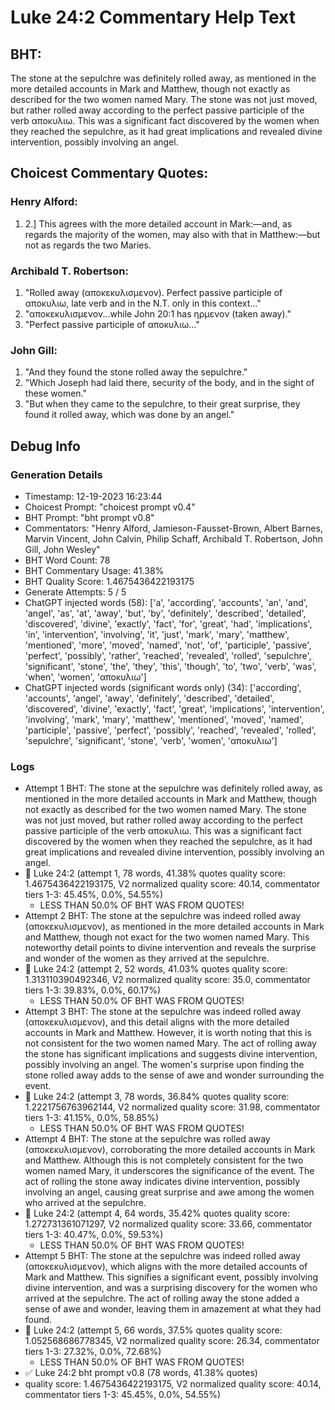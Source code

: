 # Luke 24:2 Commentary Help Text

## BHT:
The stone at the sepulchre was definitely rolled away, as mentioned in the more detailed accounts in Mark and Matthew, though not exactly as described for the two women named Mary. The stone was not just moved, but rather rolled away according to the perfect passive participle of the verb αποκυλιω. This was a significant fact discovered by the women when they reached the sepulchre, as it had great implications and revealed divine intervention, possibly involving an angel.

## Choicest Commentary Quotes:
### Henry Alford:
1.  2.] This agrees with the more detailed account in Mark:—and, as regards the majority of the women, may also with that in Matthew:—but not as regards the two Maries.

### Archibald T. Robertson:
1. "Rolled away (αποκεκυλισμενον). Perfect passive participle of αποκυλιω, late verb and in the N.T. only in this context..."
2. "αποκεκυλισμενον...while John 20:1 has ηρμενον (taken away)."
3. "Perfect passive participle of αποκυλιω..."

### John Gill:
1. "And they found the stone rolled away the sepulchre."
2. "Which Joseph had laid there, security of the body, and in the sight of these women."
3. "But when they came to the sepulchre, to their great surprise, they found it rolled away, which was done by an angel."


## Debug Info
### Generation Details
- Timestamp: 12-19-2023 16:23:44
- Choicest Prompt: "choicest prompt v0.4"
- BHT Prompt: "bht prompt v0.8"
- Commentators: "Henry Alford, Jamieson-Fausset-Brown, Albert Barnes, Marvin Vincent, John Calvin, Philip Schaff, Archibald T. Robertson, John Gill, John Wesley"
- BHT Word Count: 78
- BHT Commentary Usage: 41.38%
- BHT Quality Score: 1.4675436422193175
- Generate Attempts: 5 / 5
- ChatGPT injected words (58):
	['a', 'according', 'accounts', 'an', 'and', 'angel', 'as', 'at', 'away', 'but', 'by', 'definitely', 'described', 'detailed', 'discovered', 'divine', 'exactly', 'fact', 'for', 'great', 'had', 'implications', 'in', 'intervention', 'involving', 'it', 'just', 'mark', 'mary', 'matthew', 'mentioned', 'more', 'moved', 'named', 'not', 'of', 'participle', 'passive', 'perfect', 'possibly', 'rather', 'reached', 'revealed', 'rolled', 'sepulchre', 'significant', 'stone', 'the', 'they', 'this', 'though', 'to', 'two', 'verb', 'was', 'when', 'women', 'αποκυλιω']
- ChatGPT injected words (significant words only) (34):
	['according', 'accounts', 'angel', 'away', 'definitely', 'described', 'detailed', 'discovered', 'divine', 'exactly', 'fact', 'great', 'implications', 'intervention', 'involving', 'mark', 'mary', 'matthew', 'mentioned', 'moved', 'named', 'participle', 'passive', 'perfect', 'possibly', 'reached', 'revealed', 'rolled', 'sepulchre', 'significant', 'stone', 'verb', 'women', 'αποκυλιω']

### Logs
- Attempt 1 BHT: The stone at the sepulchre was definitely rolled away, as mentioned in the more detailed accounts in Mark and Matthew, though not exactly as described for the two women named Mary. The stone was not just moved, but rather rolled away according to the perfect passive participle of the verb αποκυλιω. This was a significant fact discovered by the women when they reached the sepulchre, as it had great implications and revealed divine intervention, possibly involving an angel.
- 🔄 Luke 24:2 (attempt 1, 78 words, 41.38% quotes quality score: 1.4675436422193175, V2 normalized quality score: 40.14, commentator tiers 1-3: 45.45%, 0.0%, 54.55%) 
	- LESS THAN 50.0% OF BHT WAS FROM QUOTES!
- Attempt 2 BHT: The stone at the sepulchre was indeed rolled away (αποκεκυλισμενον), as mentioned in the more detailed accounts in Mark and Matthew, though not exact for the two women named Mary. This noteworthy detail points to divine intervention and reveals the surprise and wonder of the women as they arrived at the sepulchre.
- 🔄 Luke 24:2 (attempt 2, 52 words, 41.03% quotes quality score: 1.313110390492346, V2 normalized quality score: 35.0, commentator tiers 1-3: 39.83%, 0.0%, 60.17%) 
	- LESS THAN 50.0% OF BHT WAS FROM QUOTES!
- Attempt 3 BHT: The stone at the sepulchre was indeed rolled away (αποκεκυλισμενον), and this detail aligns with the more detailed accounts in Mark and Matthew. However, it is worth noting that this is not consistent for the two women named Mary. The act of rolling away the stone has significant implications and suggests divine intervention, possibly involving an angel. The women's surprise upon finding the stone rolled away adds to the sense of awe and wonder surrounding the event.
- 🔄 Luke 24:2 (attempt 3, 78 words, 36.84% quotes quality score: 1.2221756763962144, V2 normalized quality score: 31.98, commentator tiers 1-3: 41.15%, 0.0%, 58.85%) 
	- LESS THAN 50.0% OF BHT WAS FROM QUOTES!
- Attempt 4 BHT: The stone at the sepulchre was rolled away (αποκεκυλισμενον), corroborating the more detailed accounts in Mark and Matthew. Although this is not completely consistent for the two women named Mary, it underscores the significance of the event. The act of rolling the stone away indicates divine intervention, possibly involving an angel, causing great surprise and awe among the women who arrived at the sepulchre.
- 🔄 Luke 24:2 (attempt 4, 64 words, 35.42% quotes quality score: 1.272731361071297, V2 normalized quality score: 33.66, commentator tiers 1-3: 40.47%, 0.0%, 59.53%) 
	- LESS THAN 50.0% OF BHT WAS FROM QUOTES!
- Attempt 5 BHT: The stone at the sepulchre was indeed rolled away (αποκεκυλισμενον), which aligns with the more detailed accounts of Mark and Matthew. This signifies a significant event, possibly involving divine intervention, and was a surprising discovery for the women who arrived at the sepulchre. The act of rolling away the stone added a sense of awe and wonder, leaving them in amazement at what they had found.
- 🔄 Luke 24:2 (attempt 5, 66 words, 37.5% quotes quality score: 1.052568686778345, V2 normalized quality score: 26.34, commentator tiers 1-3: 27.32%, 0.0%, 72.68%) 
	- LESS THAN 50.0% OF BHT WAS FROM QUOTES!
- ✅ Luke 24:2 bht prompt v0.8 (78 words, 41.38% quotes)
- quality score: 1.4675436422193175, V2 normalized quality score: 40.14, commentator tiers 1-3: 45.45%, 0.0%, 54.55%)